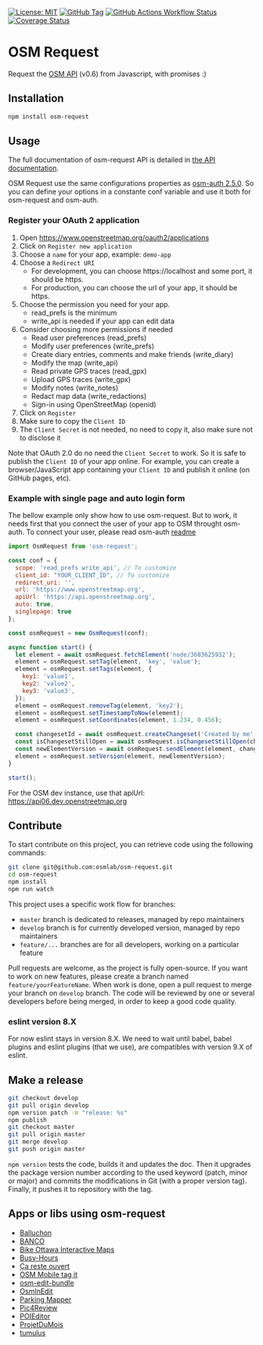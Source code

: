 [![License: MIT](https://img.shields.io/badge/license-MIT-blue.svg)](https://opensource.org/licenses/MIT)
[![GitHub Tag](https://img.shields.io/github/v/tag/osmlab/osm-request)](https://github.com/osmlab/osm-request/tags)
[![GitHub Actions Workflow Status](https://img.shields.io/github/actions/workflow/status/osmlab/osm-request/build-tests-coverage.yml)](https://github.com/osmlab/osm-request/actions/workflows/build-tests-coverage.yml)
[![Coverage Status](https://coveralls.io/repos/github/osmlab/osm-request/badge.svg?branch=develop)](https://coveralls.io/github/osmlab/osm-request?branch=develop)

# OSM Request

Request the [OSM API](https://wiki.openstreetmap.org/wiki/API) (v0.6) from Javascript, with promises :)

## Installation

```sh
npm install osm-request
```

## Usage

The full documentation of osm-request API is detailed in [the API documentation](API.md).

OSM Request use the same configurations properties as [osm-auth 2.5.0](https://github.com/osmlab/osm-auth). So you can define your options in a constante conf variable and use it both for osm-request and osm-auth.

### Register your OAuth 2 application

1. Open https://www.openstreetmap.org/oauth2/applications
2. Click on `Register new application`
3. Choose a `name` for your app, example: `demo-app`
4. Choose a `Redirect URI`
    - For development, you can choose https://localhost and some port, it should be https.
    - For production, you can choose the url of your app, it should be https.
5. Choose the permission you need for your app.
    - read_prefs is the minimum
    - write_api is needed if your app can edit data
6. Consider choosing more permissions if needed
    - Read user preferences (read_prefs)
    - Modify user preferences (write_prefs)
    - Create diary entries, comments and make friends (write_diary)
    - Modify the map (write_api)
    - Read private GPS traces (read_gpx)
    - Upload GPS traces (write_gpx)
    - Modify notes (write_notes)
    - Redact map data (write_redactions)
    - Sign-in using OpenStreetMap (openid)
7. Click on `Register`
8. Make sure to copy the `Client ID`
9. The `Client Secret` is not needed, no need to copy it, also make sure not to disclose it

Note that OAuth 2.0 do no need the `Client Secret` to work. So it is safe to publish the `Client ID` of your app online. For example, you can create a browser/JavaScript app containing your `Client ID` and publish it online (on GitHub pages, etc).

### Example with single page and auto login form

The bellow example only show how to use osm-request. But to work, it needs first that you connect the user of your app to OSM throught osm-auth. To connect your user, please read osm-auth [readme](https://github.com/osmlab/osm-auth)

```javascript
import OsmRequest from 'osm-request';

const conf = {
  scope: 'read_prefs write_api', // To customize
  client_id: "YOUR_CLIENT_ID", // To customize
  redirect_uri: '',
  url: 'https://www.openstreetmap.org',
  apiUrl: 'https://api.openstreetmap.org',
  auto: true,
  singlepage: true
};

const osmRequest = new OsmRequest(conf);

async function start() {
  let element = await osmRequest.fetchElement('node/3683625932');
  element = osmRequest.setTag(element, 'key', 'value');
  element = osmRequest.setTags(element, {
    key1: 'value1',
    key2: 'value2',
    key3: 'value3',
  });
  element = osmRequest.removeTag(element, 'key2');
  element = osmRequest.setTimestampToNow(element);
  element = osmRequest.setCoordinates(element, 1.234, 0.456);

  const changesetId = await osmRequest.createChangeset('Created by me', 'My changeset comment');
  const isChangesetStillOpen = await osmRequest.isChangesetStillOpen(changesetId);
  const newElementVersion = await osmRequest.sendElement(element, changesetId);
  element = osmRequest.setVersion(element, newElementVersion);
}

start();
```

For the OSM dev instance, use that apiUrl: https://api06.dev.openstreetmap.org

## Contribute

To start contribute on this project, you can retrieve code using the following commands:

```sh
git clone git@github.com:osmlab/osm-request.git
cd osm-request
npm install
npm run watch
```

This project uses a specific work flow for branches:

* `master` branch is dedicated to releases, managed by repo maintainers
* `develop` branch is for currently developed version, managed by repo maintainers
* `feature/...` branches are for all developers, working on a particular feature

Pull requests are welcome, as the project is fully open-source. If you want to work on new features, please create a branch named `feature/yourFeatureName`. When work is done, open a pull request to merge your branch on `develop` branch. The code will be reviewed by one or several developers before being merged, in order to keep a good code quality.

### eslint version 8.X

For now eslint stays in version 8.X. We need to wait until babel, babel plugins and eslint plugins (that we use), are compatibles with version 9.X of eslint.

## Make a release

```sh
git checkout develop
git pull origin develop
npm version patch -m "release: %s"
npm publish
git checkout master
git pull origin master
git merge develop
git push origin master
```

  `npm version` tests the code, builds it and updates the doc. Then it upgrades the package version number according to the used keyword (patch, minor or major) and commits the modifications in Git (with a proper version tag). Finally, it pushes it to repository with the tag.

## Apps or libs using osm-request

- [Balluchon](https://gitlab.limos.fr/iia_braikeh/balluchon)
- [BANCO](https://github.com/PanierAvide/EditeurCommercesOSMFR)
- [Bike Ottawa Interactive Maps](https://github.com/BikeOttawa/maps.bikeottawa.ca-frontend)
- [Busy-Hours](https://github.com/Jungle-Bus/Busy-Hours)
- [Ça reste ouvert](https://github.com/caresteouvert/caresteouvert_backend)
- [OSM Mobile tag it](https://github.com/toutpt/osm-mobile-tagit)
- [osm-edit-bundle](https://www.npmjs.com/package/osm-edit-bundle)
- [OsmInEdit](https://framagit.org/PanierAvide/osminedit)
- [Parking Mapper](https://github.com/Binnette/parking-mapper)
- [Pic4Review](https://framagit.org/Pic4Carto/Pic4Review)
- [POIEditor](https://github.com/francois2metz/poieditor)
- [ProjetDuMois](https://github.com/vdct/ProjetDuMois)
- [tumulus](https://github.com/superrache/tumulus)
